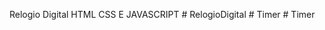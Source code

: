 Relogio Digital 
HTML CSS E JAVASCRIPT
 
 
#   R e l o g i o D i g i t a l  
 #   T i m e r  
 #   T i m e r  
 